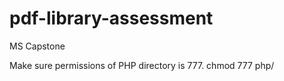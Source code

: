 # pdf-library-assessment
MS Capstone 

Make sure permissions of PHP directory is 777.
chmod 777 php/